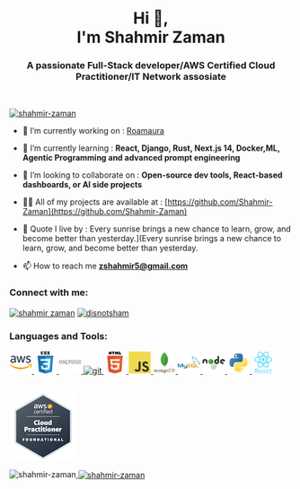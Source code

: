 <h1 align="center">Hi 👋,<br> I'm Shahmir Zaman</h1>
<h3 align="center">A passionate Full-Stack developer/AWS Certified Cloud Practitioner/IT Network assosiate</h3>
<br>
<p align="left"> <a href="https://github.com/ryo-ma/github-profile-trophy"><img src="https://github-profile-trophy.vercel.app/?username=shahmir-zaman" alt="shahmir-zaman" /></a> </p>

- 🔭 I’m currently working on : [Roamaura](https:/github.com/Shahmir-Zaman/Roamaura)

- 🌱 I’m currently learning : **React, Django, Rust, Next.js 14, Docker,ML, Agentic Programming and advanced prompt engineering**

- 👯 I’m looking to collaborate on :  **Open-source dev tools, React-based dashboards, or AI side projects**

- 👨‍💻 All of my projects are available at : [https://github.com/Shahmir-Zaman](https://github.com/Shahmir-Zaman)

- 💬 Quote I live by : Every sunrise brings a new chance to learn, grow, and become better than yesterday.](Every sunrise brings a new chance to learn, grow, and become better than yesterday.

- 📫 How to reach me **zshahmir5@gmail.com**

<h3 align="left">Connect with me:</h3>
<p align="left">
<a href="https://linkedin.com/in/shahmir zaman" target="blank"><img align="center" src="https://raw.githubusercontent.com/rahuldkjain/github-profile-readme-generator/master/src/images/icons/Social/linked-in-alt.svg" alt="shahmir zaman" height="30" width="40" /></a>
<a href="https://discord.gg/disnotsham" target="blank"><img align="center" src="https://raw.githubusercontent.com/rahuldkjain/github-profile-readme-generator/master/src/images/icons/Social/discord.svg" alt="disnotsham" height="30" width="40" /></a>
</p>


<h3 align="left">Languages and Tools:</h3>

<p align="left"> <a href="https://aws.amazon.com" target="_blank" rel="noreferrer"> <img src="https://raw.githubusercontent.com/devicons/devicon/master/icons/amazonwebservices/amazonwebservices-original-wordmark.svg" alt="aws" width="40" height="40"/> </a> <a href="https://www.w3schools.com/css/" target="_blank" rel="noreferrer"> <img src="https://raw.githubusercontent.com/devicons/devicon/master/icons/css3/css3-original-wordmark.svg" alt="css3" width="40" height="40"/> </a> <a href="https://expressjs.com" target="_blank" rel="noreferrer"> <img src="https://raw.githubusercontent.com/devicons/devicon/master/icons/express/express-original-wordmark.svg" alt="express" width="40" height="40"/> </a> <a href="https://git-scm.com/" target="_blank" rel="noreferrer"> <img src="https://www.vectorlogo.zone/logos/git-scm/git-scm-icon.svg" alt="git" width="40" height="40"/> </a> <a href="https://www.w3.org/html/" target="_blank" rel="noreferrer"> <img src="https://raw.githubusercontent.com/devicons/devicon/master/icons/html5/html5-original-wordmark.svg" alt="html5" width="40" height="40"/> </a> <a href="https://developer.mozilla.org/en-US/docs/Web/JavaScript" target="_blank" rel="noreferrer"> <img src="https://raw.githubusercontent.com/devicons/devicon/master/icons/javascript/javascript-original.svg" alt="javascript" width="40" height="40"/> </a> <a href="https://www.mongodb.com/" target="_blank" rel="noreferrer"> <img src="https://raw.githubusercontent.com/devicons/devicon/master/icons/mongodb/mongodb-original-wordmark.svg" alt="mongodb" width="40" height="40"/> </a> <a href="https://www.mysql.com/" target="_blank" rel="noreferrer"> <img src="https://raw.githubusercontent.com/devicons/devicon/master/icons/mysql/mysql-original-wordmark.svg" alt="mysql" width="40" height="40"/> </a> <a href="https://nodejs.org" target="_blank" rel="noreferrer"> <img src="https://raw.githubusercontent.com/devicons/devicon/master/icons/nodejs/nodejs-original-wordmark.svg" alt="nodejs" width="40" height="40"/> </a> <a href="https://www.python.org" target="_blank" rel="noreferrer"> <img src="https://raw.githubusercontent.com/devicons/devicon/master/icons/python/python-original.svg" alt="python" width="40" height="40"/> </a> <a href="https://reactjs.org/" target="_blank" rel="noreferrer"> <img src="https://raw.githubusercontent.com/devicons/devicon/master/icons/react/react-original-wordmark.svg" alt="react" width="40" height="40"/> </a> </p>
<br>
<a href="https://www.credly.com/badges/121e1bf2-3a0a-4e6f-90f9-44e6de6859f2/public_url"><img src="aws-certified-cloud-practitioner.png"/>


<p><img align="left" src="https://github-readme-stats.vercel.app/api/top-langs?username=shahmir-zaman&show_icons=true&locale=en&layout=compact" alt="shahmir-zaman" /></p>
<p>&nbsp;<img align="center" src="https://github-readme-stats.vercel.app/api?username=shahmir-zaman&show_icons=true&locale=en" alt="shahmir-zaman" /></p>
</div>

